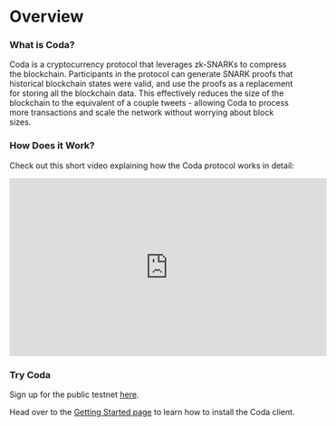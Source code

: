 # Overview

### What is Coda?

Coda is a cryptocurrency protocol that leverages zk-SNARKs to compress the blockchain. Participants in the protocol can generate SNARK proofs that historical blockchain states were valid, and use the proofs as a replacement for storing all the blockchain data. This effectively reduces the size of the blockchain to the equivalent of a couple tweets - allowing Coda to process more transactions and scale the network without worrying about block sizes.

### How Does it Work?

Check out this short video explaining how the Coda protocol works in detail:

<iframe width="560" height="315" src="https://www.youtube-nocookie.com/embed/eWVGATxEB6M?start=100" frameborder="0" allow="accelerometer; autoplay; encrypted-media; gyroscope; picture-in-picture" allowfullscreen></iframe>

### Try Coda

Sign up for the public testnet [here](https://bit.ly/TestnetForm).

Head over to the [Getting Started page](/docs/getting-started/) to learn how to install the Coda client.
